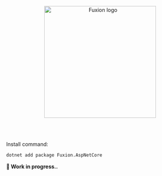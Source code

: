 <br/><br/>
<p align="center">
  <image src="https://raw.githubusercontent.com/osjimenez/Fuxion/refs/heads/main/res/logo/Assets/full_light.svg" alt="Fuxion logo" width="300px">
</p>
<br/><br/>

Install command:
```bash
dotnet add package Fuxion.AspNetCore
```

**🔨 Work in progress..**